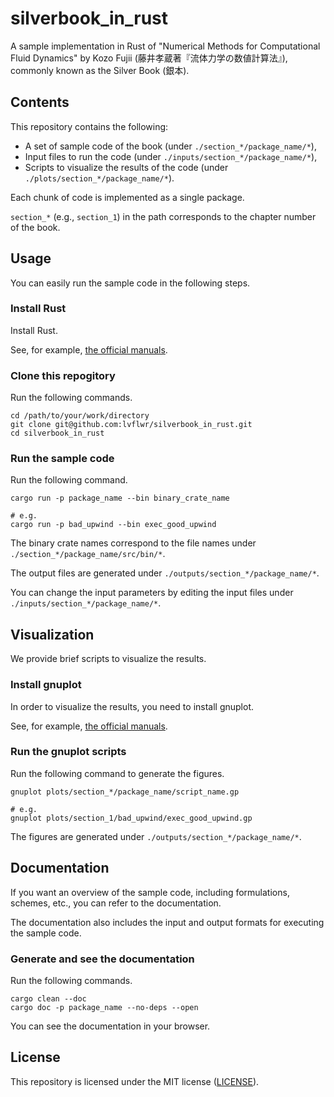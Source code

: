 # silverbook_in_rust
A sample implementation in Rust of "Numerical Methods for Computational Fluid Dynamics" by Kozo Fujii (藤井孝蔵著『流体力学の数値計算法』), commonly known as the Silver Book (銀本).


## Contents
This repository contains the following:
- A set of sample code of the book (under `./section_*/package_name/*`),
- Input files to run the code (under `./inputs/section_*/package_name/*`),
- Scripts to visualize the results of the code (under `./plots/section_*/package_name/*`).

Each chunk of code is implemented as a single package.

`section_*` (e.g., `section_1`) in the path corresponds to the chapter number of the book.


## Usage
You can easily run the sample code in the following steps.

### Install Rust
Install Rust.

See, for example, [the official manuals](https://www.rust-lang.org/tools/install).

### Clone this repogitory
Run the following commands.
```shell
cd /path/to/your/work/directory
git clone git@github.com:lvflwr/silverbook_in_rust.git
cd silverbook_in_rust
```

### Run the sample code
Run the following command.
```shell
cargo run -p package_name --bin binary_crate_name

# e.g.
cargo run -p bad_upwind --bin exec_good_upwind
```

The binary crate names correspond to the file names under `./section_*/package_name/src/bin/*`.

The output files are generated under `./outputs/section_*/package_name/*`.

You can change the input parameters by editing the input files under `./inputs/section_*/package_name/*`.


## Visualization
We provide brief scripts to visualize the results.

### Install gnuplot
In order to visualize the results, you need to install gnuplot.

See, for example, [the official manuals](http://www.gnuplot.info/download.html).

### Run the gnuplot scripts
Run the following command to generate the figures.
```shell
gnuplot plots/section_*/package_name/script_name.gp

# e.g.
gnuplot plots/section_1/bad_upwind/exec_good_upwind.gp
```

The figures are generated under `./outputs/section_*/package_name/*`.


## Documentation
If you want an overview of the sample code, including formulations, schemes, etc., you can refer to the documentation.

The documentation also includes the input and output formats for executing the sample code.

### Generate and see the documentation
Run the following commands.
```shell
cargo clean --doc
cargo doc -p package_name --no-deps --open
```

You can see the documentation in your browser.


## License
This repository is licensed under the MIT license ([LICENSE](LICENSE)).
